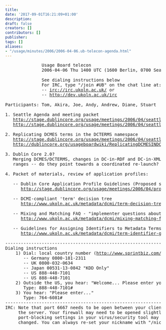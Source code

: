 ```yaml
---
title: 
date: '2017-09-01T16:21:09+01:00'
description: 
draft: false
creators: []
contributors: []
publisher: 
tags: []
aliases:
- "/usage/minutes/2006/2006-04-06.ub-telecon-agenda.html"
---
```


<pre>
              Usage Board telecon
              2006-04-06 Thu 1400 UTC (1600 Berlin, 0700 Seattle, 1000 Ithaca, 2300 Tokyo)

              See dialing instructions below
              For IRC, type "/join #UB" on the chat line at:
              -- <a href="irc://irc.ukoln.ac.uk/">irc://irc.ukoln.ac.uk/</a> or
              -- <a href="http://dev.ukoln.ac.uk/irc">http://dev.ukoln.ac.uk/irc</a>

Participants: Tom, Akira, Joe, Andy, Andrew, Diane, Stuart

1. Seattle Agenda and meeting packet
   <a href="http://stage.dublincore.org/usage/meetings/2006/04/seattle/">http://stage.dublincore.org/usage/meetings/2006/04/seattle/</a>
   <a href="http://stage.dublincore.org/usage/meetings/2006/04/seattle/seattle-200604061140utc.pdf">http://stage.dublincore.org/usage/meetings/2006/04/seattle/seattle-200604061140utc.pdf</a> - draft

2. Replicating DCMES terms in the DCTERMS namespace
   <a href="http://stage.dublincore.org/usage/meetings/2006/04/seattle/all-in-dcterms/">http://stage.dublincore.org/usage/meetings/2006/04/seattle/all-in-dcterms/</a>
   <a href="http://dublincore.org/usageboardwiki/ReplicatingDCMESINDCTERMS">http://dublincore.org/usageboardwiki/ReplicatingDCMESINDCTERMS</a>

3. Dublin Core 2.0?
   Merging DCMES/DCTERMS, changes in DC-in-RDF and DC-in-XML, adding domains and
   ranges -- do they point towards a coordinated re-launch?

4. Packet of materials, review of application profiles:

   -- Dublin Core Application Profile Guidelines (Proposed shortened version)
      <a href="http://stage.dublincore.org/usage/meetings/2006/04/profile-review/profile-guidelines/">http://stage.dublincore.org/usage/meetings/2006/04/profile-review/profile-guidelines/</a>
   
   -- DCMI-compliant 'term' decision tree
      <a href="http://www.ukoln.ac.uk/metadata/dcmi/term-decision-tree/">http://www.ukoln.ac.uk/metadata/dcmi/term-decision-tree/</a>
   
   -- Mixing and Matching FAQ - "implementer questions about incorporating XML semantics"
      <a href="http://www.ukoln.ac.uk/metadata/dcmi/mixing-matching-faq/">http://www.ukoln.ac.uk/metadata/dcmi/mixing-matching-faq/</a>
   
   -- Guidelines for Assigning Identifiers to Metadata Terms
      <a href="http://www.ukoln.ac.uk/metadata/dcmi/term-identifier-guidelines/">http://www.ukoln.ac.uk/metadata/dcmi/term-identifier-guidelines/</a>

----------------------------------------------------------------------
Dialing instructions
    1) Dial: local country number (<a href="http://www.sprintbiz.com/intlaudio">http://www.sprintbiz.com/intlaudio</a>)
       -- Germany 0800-181-2311
       -- UK 0800-032-0634
       -- Japan 00531-13-0842 "KDD Only"
       -- US 888-448-7101
       -- US 888-448-7101
    2) Outside the US, you hear: "Welcome... Please enter your 10-digit..."
       Type: 888-448-7101#
    3) You hear: "Please enter..."
       Type: 764-6081#
----------------------------------------------------------------------
IRC: Note that port 6667 needs to be open between your client and
     the server. Your firewall may need to be opened slightly and/or
     port-blocking settings in your virus/security tool may need to be
     changed. You can always re-set your nickname with "/nick YourName".

</pre>
